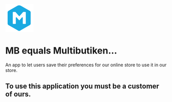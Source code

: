 ![Multibutiken AB logo](https://github.com/BootprojectStore/MB/blob/master/Icon-Small@3x.png?raw=true)

# MB equals Multibutiken...
An app to let users save their preferences for our online store to use it in our store.

## To use this application you must be a customer of ours.
